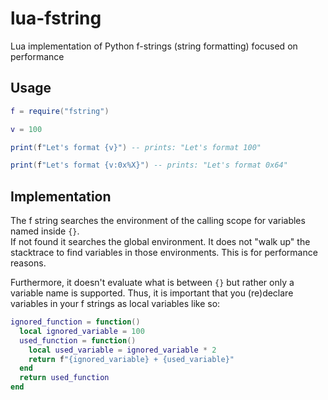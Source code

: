 # lua-fstring
Lua implementation of Python f-strings (string formatting) focused on performance

## Usage
```lua
f = require("fstring")

v = 100

print(f"Let's format {v}") -- prints: "Let's format 100"

print(f"Let's format {v:0x%X}") -- prints: "Let's format 0x64"
```

## Implementation
The f string searches the environment of the calling scope for variables named inside `{}`.  
If not found it searches the global environment. 
It does not "walk up" the stacktrace to find variables in those environments. This is for performance reasons.

Furthermore, it doesn't evaluate what is between `{}` but rather only a variable name is supported.
Thus, it is important that you (re)declare variables in your f strings as local variables like so:
```lua
ignored_function = function()
  local ignored_variable = 100
  used_function = function()
    local used_variable = ignored_variable * 2
    return f"{ignored_variable} + {used_variable}"
  end
  return used_function
end
```
